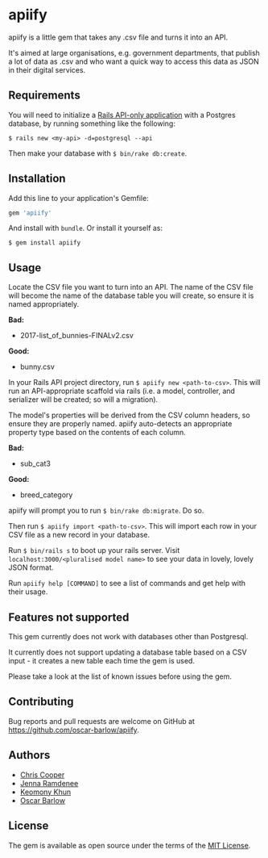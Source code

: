 # apiify

apiify is a little gem that takes any .csv file and turns it into an API.

It's aimed at large organisations, e.g. government departments, that publish a lot of data as .csv and who want a quick way to access this data as JSON in their digital services.

## Requirements
You will need to initialize a [Rails API-only application](http://edgeguides.rubyonrails.org/api_app.html) with a Postgres database, by running something like the following:

    $ rails new <my-api> -d=postgresql --api

Then make your database with `$ bin/rake db:create`.

## Installation
Add this line to your application's Gemfile:

```ruby
gem 'apiify'
```

And install with `bundle`. Or install it yourself as:

    $ gem install apiify

## Usage

Locate the CSV file you want to turn into an API. The name of the CSV file will become the name of the database table you will create, so ensure it is named appropriately.

**Bad:**
* 2017-list_of_bunnies-FINALv2.csv

**Good:**
* bunny.csv

In your Rails API project directory, run `$ apiify new <path-to-csv>`. This will run an API-appropriate scaffold via rails (i.e. a model, controller, and serializer will be created; so will a migration).

The model's properties will be derived from the CSV column headers, so ensure they are properly named. apiify auto-detects an appropriate property type based on the contents of each column.

**Bad:**
* sub_cat3

**Good:**
* breed_category

apiify will prompt you to run `$ bin/rake db:migrate`. Do so.

Then run `$ apiify import <path-to-csv>`. This will import each row in your CSV file as a new record in your database.

Run `$ bin/rails s` to boot up your rails server. Visit `localhost:3000/<pluralised model name>` to see your data in lovely, lovely JSON format.

Run `apiify help [COMMAND]` to see a list of commands and get help with their usage.

## Features not supported
This gem currently does not work with databases other than Postgresql.

It currently does not support updating a database table based on a CSV input - it creates a new table each time the gem is used.

Please take a look at the list of known issues before using the gem.

## Contributing

Bug reports and pull requests are welcome on GitHub at https://github.com/oscar-barlow/apiify.

## Authors
* [Chris Cooper](https://github.com/cjcoops)
* [Jenna Ramdenee](https://github.com/jennaramdenee)
* [Keomony Khun](https://github.com/keomony)
* [Oscar Barlow](https://github.com/oscar-barlow/)


## License

The gem is available as open source under the terms of the [MIT License](http://opensource.org/licenses/MIT).
